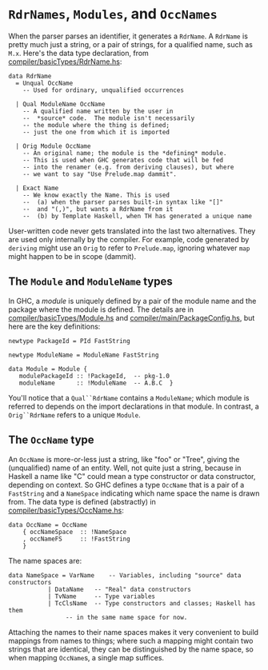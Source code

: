 # `RdrNames`, `Modules`, and `OccNames`


When the parser parses an identifier, it generates a `RdrName`.  A `RdrName` is pretty much just a string, or a pair of strings, for a qualified name, such as `M.x`.  Here's the data type declaration, from [compiler/basicTypes/RdrName.hs](/ghc/ghc/tree/master/ghc/compiler/basicTypes/RdrName.hs):

```wiki
data RdrName 
  = Unqual OccName
	-- Used for ordinary, unqualified occurrences 

  | Qual ModuleName OccName
	-- A qualified name written by the user in 
	--  *source* code.  The module isn't necessarily 
	-- the module where the thing is defined; 
	-- just the one from which it is imported

  | Orig Module OccName
	-- An original name; the module is the *defining* module.
	-- This is used when GHC generates code that will be fed
	-- into the renamer (e.g. from deriving clauses), but where
	-- we want to say "Use Prelude.map dammit".  
 
  | Exact Name
	-- We know exactly the Name. This is used 
	--  (a) when the parser parses built-in syntax like "[]" 
	--	and "(,)", but wants a RdrName from it
	--  (b) by Template Haskell, when TH has generated a unique name
```


User-written code never gets translated into the last two alternatives.  They are used only internally by the compiler.
For example, code generated by `deriving` might use an `Orig` to refer to `Prelude.map`, ignoring whatever `map` might happen to be in scope (dammit).

## The `Module` and `ModuleName` types


In GHC, a *module* is uniquely defined by a pair of the module name and the package where the module is defined.  The details are in [compiler/basicTypes/Module.hs](/ghc/ghc/tree/master/ghc/compiler/basicTypes/Module.hs) and  [compiler/main/PackageConfig.hs](/trac/ghc/browser/ghc/compiler/main/PackageConfig.hs), but here are the key definitions:

```wiki
newtype PackageId = PId FastString

newtype ModuleName = ModuleName FastString

data Module = Module {
   modulePackageId :: !PackageId,  -- pkg-1.0
   moduleName      :: !ModuleName  -- A.B.C  }
```


You'll notice that a `Qual``RdrName` contains a `ModuleName`; which module is referred to depends on the import declarations in that module.  In contrast, a `Orig``RdrName` refers to a unique `Module`.

## The `OccName` type


An `OccName` is more-or-less just a string, like "foo" or "Tree", giving the (unqualified) name of an entity. 
Well, not quite just a string, because in Haskell a name like "C" could mean a type constructor or data constructor, depending on context. So GHC defines a type `OccName` that is a pair of a `FastString` and a `NameSpace` indicating which name space the name is drawn from. The data type is defined (abstractly) in [compiler/basicTypes/OccName.hs](/ghc/ghc/tree/master/ghc/compiler/basicTypes/OccName.hs):

```wiki
data OccName = OccName 
    { occNameSpace  :: !NameSpace
    , occNameFS     :: !FastString
    }
```


The name spaces are: 

```wiki
data NameSpace = VarName	-- Variables, including "source" data constructors
	       | DataName	-- "Real" data constructors 
	       | TvName		-- Type variables
	       | TcClsName	-- Type constructors and classes; Haskell has them
				-- in the same name space for now.
```


Attaching the names to their name spaces makes it very convenient to build mappings from names to things; where such a mapping might contain two strings that are identical, they can be distinguished by the name space, so when mapping `OccName`s, a single map suffices.
